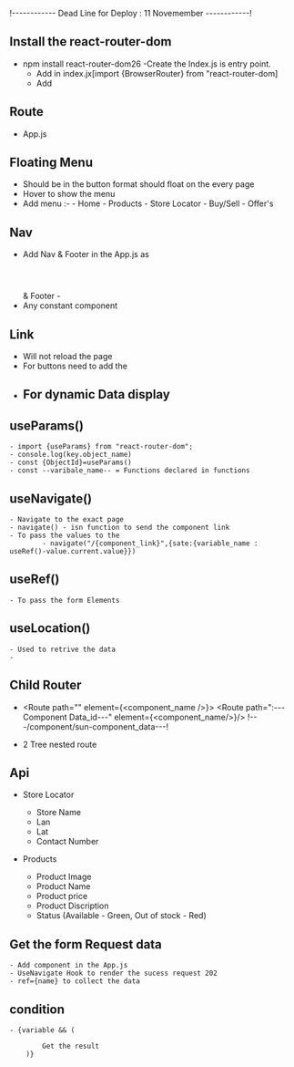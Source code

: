 !------------ Dead Line for Deploy : 11 Novemember ------------!


## Install the react-router-dom
- npm install react-router-dom26
    -Create the Index.js is entry point.
    - Add in index.jx[import {BrowserRouter} from "react-router-dom]
    - Add <BrowserRouter> <App /> </BrowserRouter>
## Route
- App.js

## Floating Menu
 - Should be in the button format should float on the every page 
 - Hover to show the menu 
 - Add menu :-
        - Home
        - Products
        - Store Locator
        - Buy/Sell 
        - Offer's
        
## Nav
- Add Nav & Footer  in the App.js as <header></header> & Footer - <footer></footer>
- Any constant component

## Link
- Will not reload the page
- For buttons need to add the <Lilnk to="/{Path}" className=""> </Link>
- For dynamic Data display
    - 

## useParams()
    - import {useParams} from "react-router-dom";
    - console.log(key.object_name)
    - const {ObjectId}=useParams()
    - const --varibale_name-- = Functions declared in functions

## useNavigate()
    - Navigate to the exact page
    - navigate() - isn function to send the component link
    - To pass the values to the 
            - navigate("/{component_link}",{sate:{variable_name : useRef()-value.current.value}}) 

## useRef()
    - To pass the form Elements

## useLocation()
    - Used to retrive the data
    - 

## Child Router
- <Route path="" element={<component_name />}>
    <Route path=":---Component Data_id---" element={<component_name/>}/>
    !---/component/sun-component_data---!
    </Route>

- 2 Tree nested route

## Api

- Store Locator
    - Store Name
    - Lan
    - Lat
    - Contact Number

- Products
    - Product Image
    - Product Name
    - Product price
    - Product Discription
    - Status (Available - Green, Out of stock - Red)
    
## Get the form Request data 
    - Add component in the App.js
    - UseNavigate Hook to render the sucess request 202
    - ref={name} to collect the data

## condition
    - {variable && (

            Get the result
        )}

